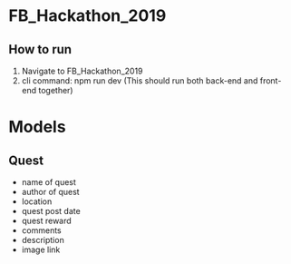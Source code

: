 # FB_Hackathon_2019

## How to run
1) Navigate to FB_Hackathon_2019
2) cli command: npm run dev (This should run both back-end and front-end together)



# Models
## Quest
- name of quest
- author of quest
- location
- quest post date
- quest reward
- comments
- description
- image link
